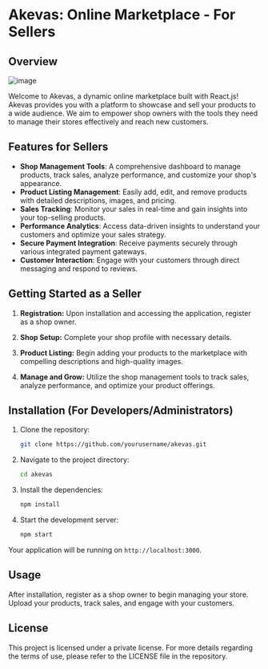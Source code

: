 # Akevas: Online Marketplace - For Sellers

## Overview
![image](https://github.com/user-attachments/assets/298b11da-72b1-4cc3-be2a-d6cbe5b99bf2)

Welcome to Akevas, a dynamic online marketplace built with React.js! Akevas provides you with a platform to showcase and sell your products to a wide audience. We aim to empower shop owners with the tools they need to manage their stores effectively and reach new customers.

## Features for Sellers

- **Shop Management Tools**: A comprehensive dashboard to manage products, track sales, analyze performance, and customize your shop's appearance.
- **Product Listing Management**: Easily add, edit, and remove products with detailed descriptions, images, and pricing.
- **Sales Tracking**: Monitor your sales in real-time and gain insights into your top-selling products.
- **Performance Analytics**: Access data-driven insights to understand your customers and optimize your sales strategy.
- **Secure Payment Integration**: Receive payments securely through various integrated payment gateways.
- **Customer Interaction**: Engage with your customers through direct messaging and respond to reviews.

## Getting Started as a Seller

1.  **Registration:** Upon installation and accessing the application, register as a shop owner.

2.  **Shop Setup:** Complete your shop profile with necessary details.

3.  **Product Listing:** Begin adding your products to the marketplace with compelling descriptions and high-quality images.

4.  **Manage and Grow:** Utilize the shop management tools to track sales, analyze performance, and optimize your product offerings.

## Installation (For Developers/Administrators)

1. Clone the repository:
   ```bash
   git clone https://github.com/yourusername/akevas.git
   ```

2. Navigate to the project directory:
   ```bash
   cd akevas
   ```

3. Install the dependencies:
   ```bash
   npm install
   ```

4. Start the development server:
   ```bash
   npm start
   ```

Your application will be running on `http://localhost:3000`.

## Usage

After installation, register as a shop owner to begin managing your store. Upload your products, track sales, and engage with your customers.

## License

This project is licensed under a private license. For more details regarding the terms of use, please refer to the LICENSE file in the repository.